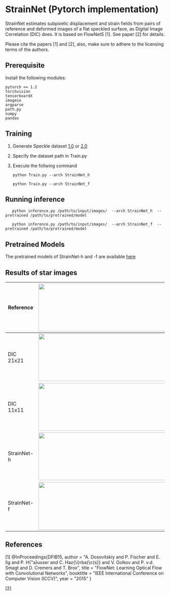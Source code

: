 # StrainNet (Pytorch implementation)

StrainNet estimates subpixelic displacement and strain fields from pairs of reference and deformed images of a flat speckled surface, as Digital Image Correlation (DIC) does. It is based on FlowNetS [1]. See paper [2] for details. 

Please cite the papers [1] and [2], also, make sure to adhere to the licensing terms of the authors. 


## Prerequisite

Install the following modules: 
	
	pytorch >= 1.2
	torchvision
	tensorboardX 
	imageio
	argparse
	path.py
	numpy
	pandas
       
## Training

1. Generate Speckle dataset [1.0](https://github.com/seyfeddineboukhtache/StrainNet/tree/master/Dataset/Speckle%20dataset) or [2.0](https://github.com/seyfeddineboukhtache/StrainNet/tree/master/Dataset/Speckle%20dataset%202.0)

2. Specify the dataset path in Train.py

3. Execute the follwing command 

       python Train.py --arch StrainNet_h
   
       python Train.py --arch StrainNet_f


## Running inference

       python inference.py /path/to/input/images/  --arch StrainNet_h  --pretrained /path/to/pretrained/model

       python inference.py /path/to/input/images/  --arch StrainNet_f  --pretrained /path/to/pretrained/model  

## Pretrained Models

The pretrained models of StrainNet-h and -f are available [here](https://drive.google.com/drive/folders/1eh2h6ysikk87L_uad8NNt4FpEq7BSN9M?usp=sharing)

## Results of star images

|Reference |<img src="https://github.com/seyfeddineboukhtache/StrainNet/blob/master/Star_frames/Displacements/Reference.png" width="700" height="150">  |
| ---------|-------------------------------------------------------------------------------------------------------------------------|
|DIC 21x21 |<img src="https://github.com/seyfeddineboukhtache/StrainNet/blob/master/Star_frames/Displacements/DIC21x21.png" width="700" height="150">|
|DIC 11x11 |<img src="https://github.com/seyfeddineboukhtache/StrainNet/blob/master/Star_frames/Displacements/DIC11x11.png" width="700" height="150">|
|StrainNet-h |<img src="https://github.com/seyfeddineboukhtache/StrainNet/blob/master/Star_frames/Displacements/StrainNet-h.png" width="700" height="150">|
|StrainNet-f |<img src="https://github.com/seyfeddineboukhtache/StrainNet/blob/master/Star_frames/Displacements/StrainNet-f.png" width="700" height="150">|


## References 

[1]
@InProceedings{DFIB15,
  author       = "A. Dosovitskiy and P. Fischer and E. Ilg and P. H{\"a}usser and C. Haz{\i}rba{\c{s}} and V. Golkov and P. v.d. Smagt and D. Cremers and T. Brox",
  title        = "FlowNet: Learning Optical Flow with Convolutional Networks",
  booktitle    = "IEEE International Conference on Computer Vision (ICCV)",
  year         = "2015"
}

[2]
